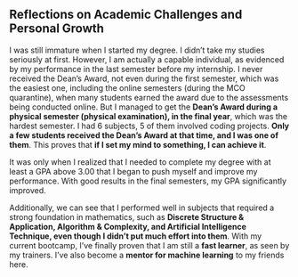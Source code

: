 ## Reflections on Academic Challenges and Personal Growth

I was still immature when I started my degree. I didn’t take my studies seriously at first. However, I am actually a capable individual, as evidenced by my performance in the last semester before my internship. I never received the Dean’s Award, not even during the first semester, which was the easiest one, including the online semesters (during the MCO quarantine), when many students earned the award due to the assessments being conducted online. But I managed to get the **Dean’s Award during a physical semester (physical examination), in the final year**, which was the hardest semester. I had 6 subjects, 5 of them involved coding projects. **Only a few students received the Dean’s Award at that time, and I was one of them**. This proves that **if I set my mind to something, I can achieve it**. 

It was only when I realized that I needed to complete my degree with at least a GPA above 3.00 that I began to push myself and improve my performance. With good results in the final semesters, my GPA significantly improved.

Additionally, we can see that I performed well in subjects that required a strong foundation in mathematics, such as **Discrete Structure & Application, Algorithm & Complexity, and Artificial Intelligence Technique, even though I didn’t put much effort into them**. With my current bootcamp, I’ve finally proven that I am still a **fast learner**, as seen by my trainers. I’ve also become a **mentor for machine learning** to my friends here.
